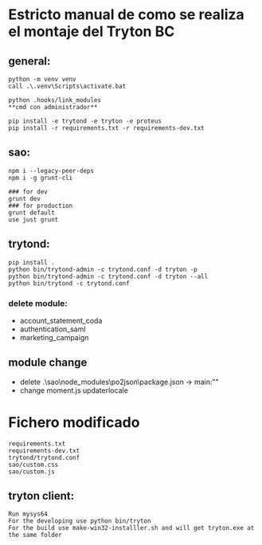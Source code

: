 # Estricto manual de como se realiza el montaje del Tryton BC
## general:

```console
python -m venv venv
call .\.venv\Scripts\activate.bat

python .hooks/link_modules
**cmd con administrador**

pip install -e trytond -e tryton -e proteus
pip install -r requirements.txt -r requirements-dev.txt
```

## sao:

```console
npm i --legacy-peer-deps
npm i -g grunt-cli

### for dev
grunt dev 
### for production
grunt default
use just grunt
```

## trytond:

```console
pip install .
python bin/trytond-admin -c trytond.conf -d tryton -p
python bin/trytond-admin -c trytond.conf -d tryton --all
python bin/trytond -c trytond.conf
```

### delete module:
- account_statement_coda
- authentication_saml
- marketing_campaign



## module change
- delete .\sao\node_modules\po2json\package.json -> main:""
- change moment.js updaterlocale

# Fichero modificado
```
requirements.txt
requirements-dev.txt
trytond/trytond.conf
sao/custom.css
sao/custom.js
```

## tryton client:

```
Run mysys64
For the developing use python bin/tryton
For the build use make-win32-installler.sh and will get tryton.exe at the same folder
```
